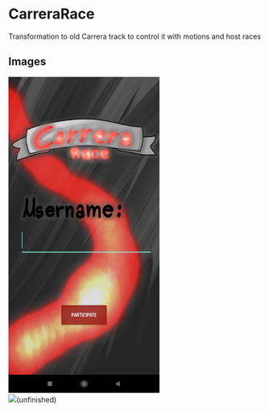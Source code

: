 # CarreraRace
Transformation to old Carrera track to control it with motions and host races

## Images
<div style="display: inline;">
  <img src="Images/Login.jpg?raw=true" width=300>
  <div><img src="Images/Carrera.gif?raw=true" width=300>(unfinished)</div>
</div>
